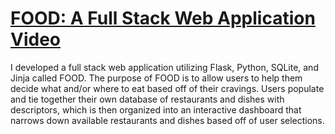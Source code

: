 # [FOOD: A Full Stack Web Application](https://github.com/j-m-github/CS50x-final-project) [Video](https://www.youtube.com/watch?v=fAoQFMFd43c)
I developed a full stack web application utilizing Flask, Python, SQLite, and Jinja called FOOD. The purpose of FOOD is to allow users to help them decide what and/or where to eat based off of their cravings. Users populate and tie together their own database of restaurants and dishes with descriptors, which is then organized into an interactive dashboard that narrows down available restaurants and dishes based off of user selections.
